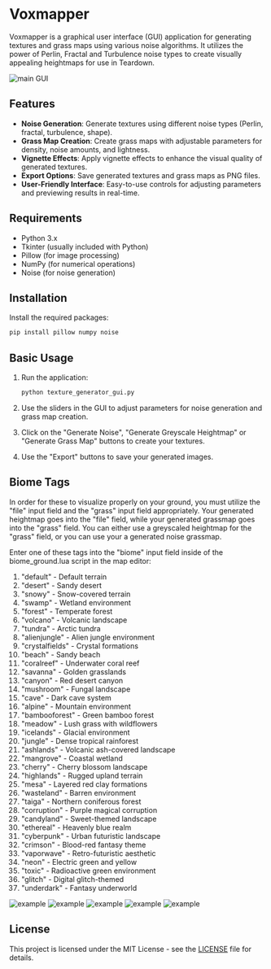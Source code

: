 # Voxmapper

Voxmapper is a graphical user interface (GUI) application for generating textures and grass maps using various noise algorithms. It utilizes the power of Perlin, Fractal and Turbulence noise types to create visually appealing heightmaps for use in Teardown.

![main GUI](https://cdn.nostrcheck.me/46025249f65d47dddb0f17d93eb8b0a32d97fe3189c6684bbd33136a0a7e0424/580dbb6f88cb9da44cd863dcd0c887427d95b4d96dab2a0baa57547519bf383e.webp)


## Features

- **Noise Generation**: Generate textures using different noise types (Perlin, fractal, turbulence, shape).
- **Grass Map Creation**: Create grass maps with adjustable parameters for density, noise amounts, and lightness.
- **Vignette Effects**: Apply vignette effects to enhance the visual quality of generated textures.
- **Export Options**: Save generated textures and grass maps as PNG files.
- **User-Friendly Interface**: Easy-to-use controls for adjusting parameters and previewing results in real-time.


## Requirements

- Python 3.x
- Tkinter (usually included with Python)
- Pillow (for image processing)
- NumPy (for numerical operations)
- Noise (for noise generation)


## Installation

   Install the required packages:
   ```bash
   pip install pillow numpy noise
   ```


## Basic Usage

1. Run the application:
   ```bash
   python texture_generator_gui.py
   ```

2. Use the sliders in the GUI to adjust parameters for noise generation and grass map creation.

3. Click on the "Generate Noise", "Generate Greyscale Heightmap" or "Generate Grass Map" buttons to create your textures.

4. Use the "Export" buttons to save your generated images.


## Biome Tags

In order for these to visualize properly on your ground, you must utilize the "file" input field and the "grass" input field appropriately.
Your generated heightmap goes into the "file" field, while your generated grassmap goes into the "grass" field.
You can either use a greyscaled heightmap for the "grass" field, or you can use your a generated noise grassmap.

Enter one of these tags into the "biome" input field inside of the biome_ground.lua script in the map editor:

1. "default" - Default terrain
2. "desert" - Sandy desert
3. "snowy" - Snow-covered terrain
4. "swamp" - Wetland environment
5. "forest" - Temperate forest
6. "volcano" - Volcanic landscape
7. "tundra" - Arctic tundra
8. "alienjungle" - Alien jungle environment
9. "crystalfields" - Crystal formations
10. "beach" - Sandy beach
11. "coralreef" - Underwater coral reef
12. "savanna" - Golden grasslands
13. "canyon" - Red desert canyon
14. "mushroom" - Fungal landscape
15. "cave" - Dark cave system
16. "alpine" - Mountain environment
17. "bambooforest" - Green bamboo forest
18. "meadow" - Lush grass with wildflowers
19. "icelands" - Glacial environment
20. "jungle" - Dense tropical rainforest
21. "ashlands" - Volcanic ash-covered landscape
22. "mangrove" - Coastal wetland
23. "cherry" - Cherry blossom landscape
24. "highlands" - Rugged upland terrain
25. "mesa" - Layered red clay formations
26. "wasteland" - Barren environment
27. "taiga" - Northern coniferous forest
28. "corruption" - Purple magical corruption
29. "candyland" - Sweet-themed landscape
30. "ethereal" - Heavenly blue realm
31. "cyberpunk" - Urban futuristic landscape
32. "crimson" - Blood-red fantasy theme
33. "vaporwave" - Retro-futuristic aesthetic
34. "neon" - Electric green and yellow
35. "toxic" - Radioactive green environment
36. "glitch" - Digital glitch-themed
37. "underdark" - Fantasy underworld


![example](https://cdn.nostrcheck.me/46025249f65d47dddb0f17d93eb8b0a32d97fe3189c6684bbd33136a0a7e0424/0e9fe22a53cc4f5059416fa5c67fbe967fe5ebbded59f545f28a511cda0b5a92.webp)
![example](https://cdn.nostrcheck.me/46025249f65d47dddb0f17d93eb8b0a32d97fe3189c6684bbd33136a0a7e0424/fc79ba0da9c5f0dad5f102e1216acef272848857982b13f79453c56164cfce16.webp)
![example](https://cdn.nostrcheck.me/46025249f65d47dddb0f17d93eb8b0a32d97fe3189c6684bbd33136a0a7e0424/db9ba265ca2c326442fdccfbfbe20b879c86973028ffed2c6f916708c77e67f0.webp)
![example](https://cdn.nostrcheck.me/46025249f65d47dddb0f17d93eb8b0a32d97fe3189c6684bbd33136a0a7e0424/2f5f696c954ea77e0c9d77be871a53e3afbade37c1d7188cff5127b622c39c7c.webp)
![example](https://cdn.nostrcheck.me/46025249f65d47dddb0f17d93eb8b0a32d97fe3189c6684bbd33136a0a7e0424/03d1827c9f4e7911647b5ccc52f052c3181f53d8b79c9559b3f8efbba5512df4.webp)


## License

This project is licensed under the MIT License - see the [LICENSE](LICENSE) file for details.

